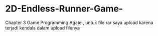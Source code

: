 # 2D-Endless-Runner-Game-
Chapter 3 Game Programming Agate , untuk file rar saya upload karena terjadi kendala dalam upload filenya  
